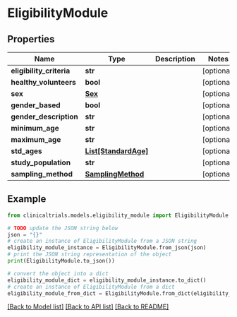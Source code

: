# EligibilityModule


## Properties

Name | Type | Description | Notes
------------ | ------------- | ------------- | -------------
**eligibility_criteria** | **str** |  | [optional] 
**healthy_volunteers** | **bool** |  | [optional] 
**sex** | [**Sex**](Sex.md) |  | [optional] 
**gender_based** | **bool** |  | [optional] 
**gender_description** | **str** |  | [optional] 
**minimum_age** | **str** |  | [optional] 
**maximum_age** | **str** |  | [optional] 
**std_ages** | [**List[StandardAge]**](StandardAge.md) |  | [optional] 
**study_population** | **str** |  | [optional] 
**sampling_method** | [**SamplingMethod**](SamplingMethod.md) |  | [optional] 

## Example

```python
from clinicaltrials.models.eligibility_module import EligibilityModule

# TODO update the JSON string below
json = "{}"
# create an instance of EligibilityModule from a JSON string
eligibility_module_instance = EligibilityModule.from_json(json)
# print the JSON string representation of the object
print(EligibilityModule.to_json())

# convert the object into a dict
eligibility_module_dict = eligibility_module_instance.to_dict()
# create an instance of EligibilityModule from a dict
eligibility_module_from_dict = EligibilityModule.from_dict(eligibility_module_dict)
```
[[Back to Model list]](../README.md#documentation-for-models) [[Back to API list]](../README.md#documentation-for-api-endpoints) [[Back to README]](../README.md)



